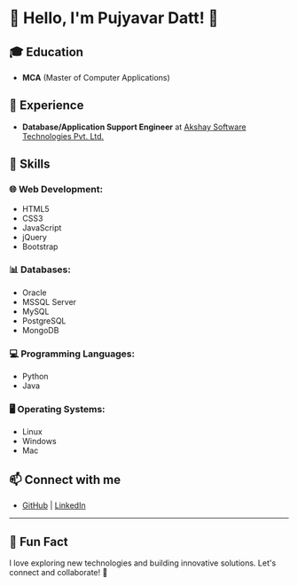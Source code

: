 

# 👋 Hello, I'm **Pujyavar Datt**! 🌟

## 🎓 Education
- **MCA** (Master of Computer Applications)

## 💼 Experience
- **Database/Application Support Engineer** at [Akshay Software Technologies Pvt. Ltd.](https://akshay.com/)

## 🔧 Skills
### 🌐 Web Development:
- HTML5
- CSS3
- JavaScript
- jQuery
- Bootstrap

### 📊 Databases:
- Oracle
- MSSQL Server
- MySQL
- PostgreSQL
- MongoDB

### 💻 Programming Languages:
- Python
- Java

### 🖥️ Operating Systems:
- Linux
- Windows
- Mac

## 📫 Connect with me
- [GitHub](https://github.com/pujyavargoswami) | [LinkedIn](https://www.linkedin.com/in/pujyavargoswami)

---

## 🎨 Fun Fact
I love exploring new technologies and building innovative solutions. Let's connect and collaborate! 🚀

